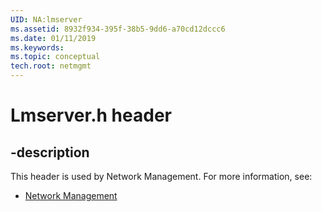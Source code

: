 ```yaml
---
UID: NA:lmserver
ms.assetid: 8932f934-395f-38b5-9dd6-a70cd12dccc6
ms.date: 01/11/2019
ms.keywords: 
ms.topic: conceptual
tech.root: netmgmt
---
```


# Lmserver.h header


## -description


This header is used by Network Management. For more information, see:

- [Network Management](../_netmgmt/index.md)

